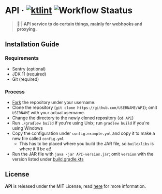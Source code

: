# API · [![ktlint](https://img.shields.io/badge/code%20style-%E2%9D%A4-FF4081.svg)](https://ktlint.github.io/) ![Workflow Staatus](https://github.com/auguwu/API/workflows/ktlint/badge.svg)
> :black_heart: **| API service to do certain things, mainly for webhooks and proxying.**

## Installation Guide
### Requirements
- Sentry (optional)
- JDK 11 (required)
- Git (required)

### Process
- [Fork](https://github.com/auguwu/API/fork) the repository under your username.
- Clone the repository (``git clone https://github.com/USERNAME/API``); omit `USERNAME` with your actual username.
- Change the directory to the newly cloned repository (``cd API``)
- Run `./gradlew build` if you're using Unix; run `gradlew build` if you're using Windows
- Copy the configuration under `config.example.yml` and copy it to make a new file called `config.yml`
  - This has to be placed where you build the JAR file, so `build/libs` is where it'll be at!
- Run the JAR file with `java -jar API-version.jar`; omit `version` with the version listed under [build.gradle.kts](/build.gradle.kts)

## License
**API** is released under the MIT License, read [here](/LICENSE) for more information.
